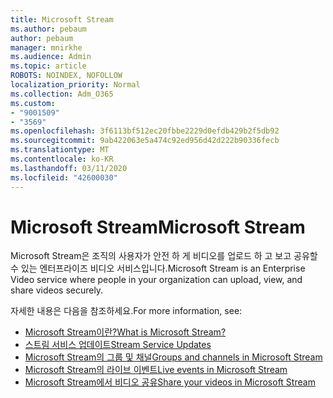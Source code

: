```yaml
---
title: Microsoft Stream
ms.author: pebaum
author: pebaum
manager: mnirkhe
ms.audience: Admin
ms.topic: article
ROBOTS: NOINDEX, NOFOLLOW
localization_priority: Normal
ms.collection: Adm_O365
ms.custom:
- "9001509"
- "3569"
ms.openlocfilehash: 3f6113bf512ec20fbbe2229d0efdb429b2f5db92
ms.sourcegitcommit: 9ab422063e5a474c92ed956d42d222b90336fecb
ms.translationtype: MT
ms.contentlocale: ko-KR
ms.lasthandoff: 03/11/2020
ms.locfileid: "42600030"
---
```

# <a name="microsoft-stream"></a><span data-ttu-id="1bbbe-102">Microsoft Stream</span><span class="sxs-lookup"><span data-stu-id="1bbbe-102">Microsoft Stream</span></span>

<span data-ttu-id="1bbbe-103">Microsoft Stream은 조직의 사용자가 안전 하 게 비디오를 업로드 하 고 보고 공유할 수 있는 엔터프라이즈 비디오 서비스입니다.</span><span class="sxs-lookup"><span data-stu-id="1bbbe-103">Microsoft Stream is an Enterprise Video service where people in your organization can upload, view, and share videos securely.</span></span> 

<span data-ttu-id="1bbbe-104">자세한 내용은 다음을 참조하세요.</span><span class="sxs-lookup"><span data-stu-id="1bbbe-104">For more information, see:</span></span>

- [<span data-ttu-id="1bbbe-105">Microsoft Stream이란?</span><span class="sxs-lookup"><span data-stu-id="1bbbe-105">What is Microsoft Stream?</span></span>](https://docs.microsoft.com/stream/overview)
- [<span data-ttu-id="1bbbe-106">스트림 서비스 업데이트</span><span class="sxs-lookup"><span data-stu-id="1bbbe-106">Stream Service Updates</span></span>](https://techcommunity.microsoft.com/t5/microsoft-stream-service-updates/bd-p/StreamAnnouncements)
- [<span data-ttu-id="1bbbe-107">Microsoft Stream의 그룹 및 채널</span><span class="sxs-lookup"><span data-stu-id="1bbbe-107">Groups and channels in Microsoft Stream</span></span>](https://docs.microsoft.com/stream/groups-channels-organization)
- [<span data-ttu-id="1bbbe-108">Microsoft Stream의 라이브 이벤트</span><span class="sxs-lookup"><span data-stu-id="1bbbe-108">Live events in Microsoft Stream</span></span>](https://docs.microsoft.com/stream/live-event-overview)
- [<span data-ttu-id="1bbbe-109">Microsoft Stream에서 비디오 공유</span><span class="sxs-lookup"><span data-stu-id="1bbbe-109">Share your videos in Microsoft Stream</span></span>](https://docs.microsoft.com/stream/portal-share-video)